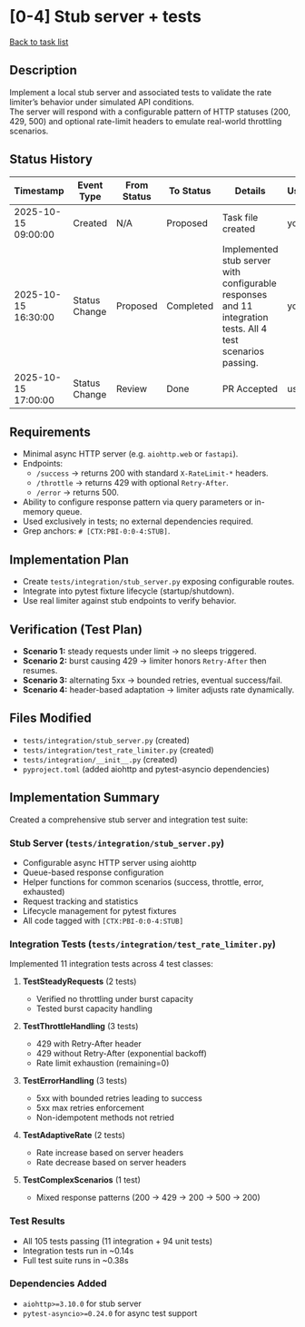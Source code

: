 # [0-4] Stub server + tests
[Back to task list](../tasks.md)

## Description
Implement a local stub server and associated tests to validate the rate limiter’s behavior under simulated API conditions.  
The server will respond with a configurable pattern of HTTP statuses (200, 429, 500) and optional rate-limit headers to emulate real-world throttling scenarios.

## Status History
| Timestamp | Event Type | From Status | To Status | Details | User |
|-----------|------------|-------------|-----------|---------|------|
| 2025-10-15 09:00:00 | Created | N/A | Proposed | Task file created | you |
| 2025-10-15 16:30:00 | Status Change | Proposed | Completed | Implemented stub server with configurable responses and 11 integration tests. All 4 test scenarios passing. | you |
| 2025-10-15 17:00:00 | Status Change | Review | Done | PR Accepted | user |

## Requirements
- Minimal async HTTP server (e.g. `aiohttp.web` or `fastapi`).
- Endpoints:
  - `/success` → returns 200 with standard `X-RateLimit-*` headers.
  - `/throttle` → returns 429 with optional `Retry-After`.
  - `/error` → returns 500.
- Ability to configure response pattern via query parameters or in-memory queue.
- Used exclusively in tests; no external dependencies required.
- Grep anchors: `# [CTX:PBI-0:0-4:STUB]`.

## Implementation Plan
- Create `tests/integration/stub_server.py` exposing configurable routes.
- Integrate into pytest fixture lifecycle (startup/shutdown).
- Use real limiter against stub endpoints to verify behavior.

## Verification (Test Plan)
- **Scenario 1:** steady requests under limit → no sleeps triggered.
- **Scenario 2:** burst causing 429 → limiter honors `Retry-After` then resumes.
- **Scenario 3:** alternating 5xx → bounded retries, eventual success/fail.
- **Scenario 4:** header-based adaptation → limiter adjusts rate dynamically.

## Files Modified
- `tests/integration/stub_server.py` (created)
- `tests/integration/test_rate_limiter.py` (created)
- `tests/integration/__init__.py` (created)
- `pyproject.toml` (added aiohttp and pytest-asyncio dependencies)

## Implementation Summary
Created a comprehensive stub server and integration test suite:

### Stub Server (`tests/integration/stub_server.py`)
- Configurable async HTTP server using aiohttp
- Queue-based response configuration
- Helper functions for common scenarios (success, throttle, error, exhausted)
- Request tracking and statistics
- Lifecycle management for pytest fixtures
- All code tagged with `[CTX:PBI-0:0-4:STUB]`

### Integration Tests (`tests/integration/test_rate_limiter.py`)
Implemented 11 integration tests across 4 test classes:

1. **TestSteadyRequests** (2 tests)
   - Verified no throttling under burst capacity
   - Tested burst capacity handling

2. **TestThrottleHandling** (3 tests)
   - 429 with Retry-After header
   - 429 without Retry-After (exponential backoff)
   - Rate limit exhaustion (remaining=0)

3. **TestErrorHandling** (3 tests)
   - 5xx with bounded retries leading to success
   - 5xx max retries enforcement
   - Non-idempotent methods not retried

4. **TestAdaptiveRate** (2 tests)
   - Rate increase based on server headers
   - Rate decrease based on server headers

5. **TestComplexScenarios** (1 test)
   - Mixed response patterns (200 → 429 → 200 → 500 → 200)

### Test Results
- All 105 tests passing (11 integration + 94 unit tests)
- Integration tests run in ~0.14s
- Full test suite runs in ~0.38s

### Dependencies Added
- `aiohttp>=3.10.0` for stub server
- `pytest-asyncio>=0.24.0` for async test support
